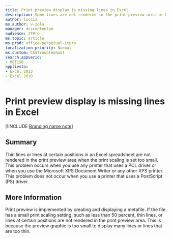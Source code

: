 ```yaml
---
title: Print preview display is missing lines in Excel
description: Some lines are not rendered in the print preview area in Excel if print scaling is set too small when you use a PCL-based printer, an XPS printer, or any other printer except a printer that uses a PS driver.
author: lucciz
ms.author: v-zolu
manager: dcscontentpm
audience: ITPro 
ms.topic: article 
ms.prod: office-perpetual-itpro
localization_priority: Normal
ms.custom: CSSTroubleshoot
search.appverid: 
- MET150
appliesto:
- Excel 2013
- Excel 2010
---
```


# Print preview display is missing lines in Excel

[!INCLUDE [Branding name note](../../../includes/branding-name-note.md)]

##  Summary

Thin lines or lines at certain positions in an Excel spreadsheet are not rendered in the print preview area when the print scaling is set too small. This problem occurs when you use any printer that uses a PCL driver or when you use the Microsoft XPS Document Writer or any other XPS printer. This problem does not occur when you use a printer that uses a PostScript (PS) driver.

##  More Information

Print preview is implemented by creating and displaying a metafile. If the file has a small print scaling setting, such as less than 50 percent, thin lines, or lines at certain positions are not rendered in the print preview area. This is because the preview graphic is too small to display many lines or lines that are too thin.